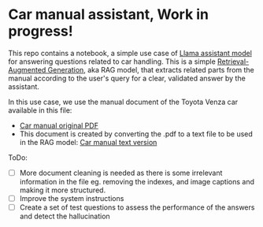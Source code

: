 # Car manual assistant, Work in progress!

This repo contains a notebook, a simple use case of [Llama assistant model](https://huggingface.co/meta-llama/Meta-Llama-3-8B-Instruct) for answering questions related to car handling. 
This is a simple [Retrieval-Augmented Generation](https://blogs.nvidia.com/blog/what-is-retrieval-augmented-generation/), aka RAG model, that extracts related parts from the manual according to the user's query for a clear, validated answer by the assistant.

In this use case, we use the manual document of the Toyota Venza car available in this file:
- [Car manual original PDF](https://assets.sia.toyota.com/publications/en/omnav-s/OM48K20U/pdf/OM48K20U.pdf)
- This document is created by converting the .pdf to a text file to be used in the RAG model: [Car manual text version](https://github.com/sajabdoli/car_handling_companion_bot/blob/main/cleaned_car_manual.md) 

ToDo:
- [ ] More document cleaning is needed as there is some irrelevant information in the file eg. removing the indexes, and image captions and making it more structured.
- [ ] Improve the system instructions
- [ ] Create a set of test questions to assess the performance of the answers and detect the hallucination 
